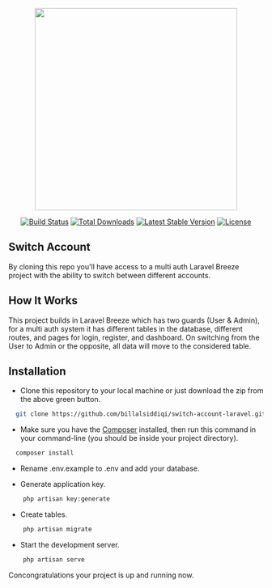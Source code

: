 <p align="center"><a href="https://laravel.com" target="_blank"><img src="https://raw.githubusercontent.com/laravel/art/master/logo-lockup/5%20SVG/2%20CMYK/1%20Full%20Color/laravel-logolockup-cmyk-red.svg" width="400"></a></p>

<p align="center">
<a href="https://travis-ci.org/laravel/framework"><img src="https://travis-ci.org/laravel/framework.svg" alt="Build Status"></a>
<a href="https://packagist.org/packages/laravel/framework"><img src="https://img.shields.io/packagist/dt/laravel/framework" alt="Total Downloads"></a>
<a href="https://packagist.org/packages/laravel/framework"><img src="https://img.shields.io/packagist/v/laravel/framework" alt="Latest Stable Version"></a>
<a href="https://packagist.org/packages/laravel/framework"><img src="https://img.shields.io/packagist/l/laravel/framework" alt="License"></a>
</p>

## Switch Account 

By cloning this repo you'll have access to a multi auth Laravel Breeze project with the ability to switch between different accounts.


## How It Works

This project builds in Laravel Breeze which has two guards (User & Admin), for a multi auth system it has different tables in the database, different routes, and pages for login, register, and dashboard.
On switching from the User to Admin or the opposite, all data will move to the considered table.

## Installation

- Clone this repository to your local machine or just download the zip from the above green button.
```bash
  git clone https://github.com/billalsiddiqi/switch-account-laravel.git
```

- Make sure you have the [Composer](https://getcomposer.org/download) installed, then run this command in your command-line (you should be inside your project directory).
```bash
  composer install 
```

- Rename .env.example to .env and add your database.

- Generate application key.
```bash
    php artisan key:generate
```

- Create tables.
```bash
    php artisan migrate
```

- Start the development server.
```bash
    php artisan serve
```

Concongratulations your project is up and running now.
